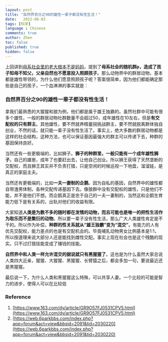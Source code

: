 ```yaml
---
layout: post
title: "自然界百分之90的雄性一辈子都没有性生活！"
date:   2022-06-02
tags: [科学]
language : Chinese
comments: true
author: Zhen
toc: false
published: true
hidden: false
---
```

上回讲到[母系社会里的老大根本不是妈妈](/母系社会里的老大根本不是妈妈)，提到了**母系社会的随机群p，造成了孩子知母不知父，父亲自然也不愿意投入照顾孩子**。那么动物界中的群居动物，基本都是雄性带领的，为什么他们愿意照顾孩子呢？答案很简单，因为他们都能确定那些是自己的孩子，一个血淋淋的事实就是：

### 自然界百分之90的雄性一辈子都没有性生活！

拿我们最熟悉的大猩猩和狼为例，他们都是属于雄王独霸的。虽然社群中可能有很多个雄性，一般的群居动物社群数量不会超过50，成年雄性在10左右，但是**有交配权的只有群主**。其他雄性，要不然就养精蓄锐挑战群主，要不然就脱离群体独自创业，不然的话，就只能一辈子没有性生活了。事实上，绝大多数的群居动物都是这样的社会结构，这种方法，也可以保证基因最强大的群主可以传递下去，种群的基因保持良好。

当然还有一些更极端的，比如狮子。**狮子的种群里，一般只能有一个成年雄性狮子**。自己的雄崽，成年了也要赶出去，让他自己创业。所以狮王获得了天然垄断的交配权，而且狮王其实并不负责打猎，只是空闲的时候巡视一下地盘，溜溜娃，是真正的家庭主夫。

当然还有更极端的，比如**一夫一妻制的企鹅**。因为自私的基因，自然界中的雄性都自带渣男体制，各种交配传递基因下去。像狼群中没有交配权的雄性，只是他们不能，并不是他们不想。而企鹅真正是忠于自己的一夫一妻制的，当然这和企鹅生育能力低下是有关系的，出轨对他们的收益有限。

大家知道**人类是为数不多的随时都在发情的动物，而且可能也是唯一的把性生活作为取乐而不是繁衍的动物**。所以要一辈子没有性生活，那么广大人类雄性肯定是不干的。所以作为补偿，**种群的性关系就从“雄王独霸”变为“混交”**。有能力的人有优先交配权，能力差点的也是有交配机会的。毕竟哺乳动物男女比例基本是1:1，所以按道理来说大部分人还是能找到雌性交配。事实上现在社会也是这个残酷的现实。只不过打猎技能变成了赚钱的技能。

**自然界中和人类一样允许混交的据说就只有黑猩猩了**。这也是为什么虽然大家总说人类四大近亲，猩猩、大猩猩、黑猩猩、长臂猿之后，都会多加一句，要说最近还是黑猩猩。

最后说一下，为什么人类和黑猩猩这么特殊，可以共享人妻。一个比较的可能是智力的进步，使得人可以在比较低



### Reference
 1. [https://www.163.com/dy/article/GR9O57FJ0531CPV5.html](https://www.163.com/dy/article/GR9O57FJ0531CPV5.html)
 2. [https://web.6parkbbs.com/index.php?app=forum&act=view&bbsid=2091&tid=2030220](https://web.6parkbbs.com/index.php?app=forum&act=view&bbsid=2091&tid=2030220)

<!--stackedit_data:
eyJoaXN0b3J5IjpbLTMxNjg1NDI4NCwxMDk5NTc5MDA3LC0yMD
k3ODgxOTU2LDEzNzg3ODM4NTksMTE1OTY1NDU1NywtMTY5MjM0
NDI4MCwtMjAzMTcwMTU5M119
-->